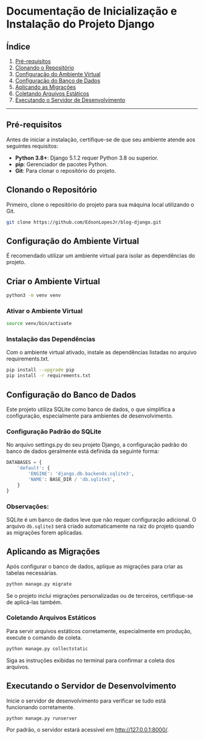 # Documentação de Inicialização e Instalação do Projeto Django

## Índice

1. [Pré-requisitos](#pré-requisitos)
2. [Clonando o Repositório](#clonando-o-repositório)
3. [Configuração do Ambiente Virtual](#configuração-do-ambiente-virtual)
4. [Configuração do Banco de Dados](#configuração-do-banco-de-dados)
5. [Aplicando as Migrações](#aplicando-as-migrações)
6. [Coletando Arquivos Estáticos](#coletando-arquivos-estáticos)
7. [Executando o Servidor de Desenvolvimento](#executando-o-servidor-de-desenvolvimento)

---

## Pré-requisitos

Antes de iniciar a instalação, certifique-se de que seu ambiente atende aos seguintes requisitos:

- **Python 3.8+**: Django 5.1.2 requer Python 3.8 ou superior.
- **pip**: Gerenciador de pacotes Python.
- **Git**: Para clonar o repositório do projeto.

## Clonando o Repositório

Primeiro, clone o repositório do projeto para sua máquina local utilizando o Git.

```bash
git clone https://github.com/EdsonLopesJr/blog-django.git
```

## Configuração do Ambiente Virtual

É recomendado utilizar um ambiente virtual para isolar as dependências do projeto.

## Criar o Ambiente Virtual

```bash
python3 -m venv venv
```

### Ativar o Ambiente Virtual

```bash
source venv/bin/activate
```

### Instalação das Dependências

Com o ambiente virtual ativado, instale as dependências listadas no arquivo requirements.txt.

```bash
pip install --upgrade pip
pip install -r requirements.txt
```

## Configuração do Banco de Dados

Este projeto utiliza SQLite como banco de dados, o que simplifica a configuração, especialmente para ambientes de desenvolvimento.

### Configuração Padrão do SQLite

No arquivo settings.py do seu projeto Django, a configuração padrão do banco de dados geralmente está definida da seguinte forma:

```python
DATABASES = {
    'default': {
        'ENGINE': 'django.db.backends.sqlite3',
        'NAME': BASE_DIR / 'db.sqlite3',
    }
}
```

### Observações:

SQLite é um banco de dados leve que não requer configuração adicional.
O arquivo `db.sqlite3` será criado automaticamente na raiz do projeto quando as migrações forem aplicadas.

## Aplicando as Migrações

Após configurar o banco de dados, aplique as migrações para criar as tabelas necessárias.

```bash
python manage.py migrate
```

Se o projeto inclui migrações personalizadas ou de terceiros, certifique-se de aplicá-las também.

### Coletando Arquivos Estáticos

Para servir arquivos estáticos corretamente, especialmente em produção, execute o comando de coleta.

```bash
python manage.py collectstatic
```

Siga as instruções exibidas no terminal para confirmar a coleta dos arquivos.

## Executando o Servidor de Desenvolvimento

Inicie o servidor de desenvolvimento para verificar se tudo está funcionando corretamente.

```bash
python manage.py runserver
```

Por padrão, o servidor estará acessível em http://127.0.0.1:8000/.



